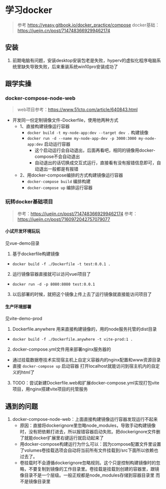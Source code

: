 # 学习docker

> 参考 https://yeasy.gitbook.io/docker_practice/compose
> docker基础：https://juejin.cn/post/7147483669299462174

## 安装

1. 前期电脑有问题，安装desktop安装包老是失败，hyperv的虚拟化程序电脑系统里缺失导致失败，后来重装系统win10pro安装成功了

## 跟学实操

### docker-compose-node-web

> web项目参考：https://www.51cto.com/article/640843.html

- 开发同一份定制镜像文件-Dockerfile，使用他两种方式
    - 1、直接构建镜像运行容器
      - `docker build -t my-node-app:dev --target dev .` 构建镜像
      - `docker run -d --name my-node-app-dev -p 3000:3000 my-node-app:dev` 启动运行容器
        - 这个启动运行会自动退出，后面再看吧，相同的镜像用docker-compose不会自动退出
        - 自动退出的话切换成交互式运行，直接看有没有报错信息即可，自动退出一般都是有报错
    - 2、用docker-compose编排的方式构建镜像运行容器
      - `docker-compose build` 编排构建
      - `docker-compose up` 编排运行容器

###  玩转docker基础项目

> 参考：https://juejin.cn/post/7147483669299462174
> 参考：https://juejin.cn/post/7160972042757079077



#### 小试开发环境玩玩

见vue-demo目录

1. 基于dockerfile构建镜像
  - `docker build -f ./Dockerfile -t test:0.0.1 .`
2. 运行镜像容器直接就可以访问vuei项目了
  - `docker run -d -p 8080:8080 test:0.0.1`
3. 以后部署的时候，就把这个镜像上传上去了运行镜像就直接能访问项目了

#### 生产环境部署

见vite-demo-prod

1. Dockerfile.anywhere 用来直接构建镜像的，用的node服务托管的dist目录
  - `docker build -f ./Dockerfile.anywhere -t vite-prod:1 .`
2. docker-compose.yml文件用来部署nginx服务器的
  - 通过挂载数据卷技术实现宿主机上自定义容器内的nginx配置和www资源目录
  - 直接 `docker-compose up` 启动容器 打开localhost就能访问到宿主机内的自定义的html了
3. TODO：尝试新建Dockerfile.web和扩展docker-compose.yml实现打包vite项目，用nginx搭建vite项目的托管服务



## 遇到的问题

1. docker-compose-node-web：上面直接构建镜像运行容器发现运行不起来
    - 原因：直接将dockerignore里忽略node_modules，导致手动构建镜像时，没有把依赖打进去，所以报错容器启动失败。把dockerignore文件删了就能docker扩展里右键运行就启动起来了
    - 用docker-compose构建运行为什么可以：因为compose配置文件里设置了volumes卷挂载选项会自动将当前所有文件挂载到/src下面所以依赖也过去了。 
    - 卷挂载时不会遵循dockerignore忽略规则。这个只是控制构建镜像时的忽略，不要复制到镜像的工作目录里。卷挂载是挂载到创建的容器里，跟镜像目录不是一个层级。一般正规都是node_modules存储到容器目录里 而不是镜像目录里